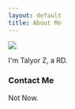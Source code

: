 ```yaml
---
layout: default
title: About Me
---
```


<img class="profile-picture" src="{{site.baseurl}}/{{site.profile-picture}}">

I'm Talyor Z, a RD.

### Contact Me
Not Now.
